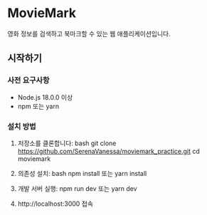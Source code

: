 # MovieMark

영화 정보를 검색하고 북마크할 수 있는 웹 애플리케이션입니다.

## 시작하기

### 사전 요구사항

- Node.js 18.0.0 이상
- npm 또는 yarn

### 설치 방법

1. 저장소를 클론합니다:
bash
git clone https://github.com/SerenaVanessa/moviemark_practice.git
cd moviemark

2. 의존성 설치:
bash
npm install
또는
yarn install

3. 개발 서버 실행:
npm run dev
또는
yarn dev

4. http://localhost:3000 접속

